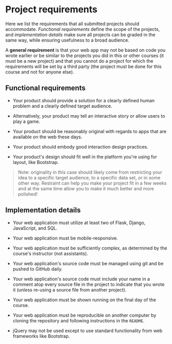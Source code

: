 # Project requirements

Here we list the requirements that all submitted projects should accommodate. *Functional requirements* define the scope of the projects, and *implementation details* make sure all projects can be graded in the same way, while ensuring usefulness to a broad audience.

A **general requirement** is that your web app may not be based on code you wrote earlier or be similar to the projects you did in this or other courses (it must be a new project) and that you cannot do a project for which the requirements will be set by a third party (the project must be done for this course and not for anyone else).

## Functional requirements

- Your product should provide a solution for a clearly defined human problem and a clearly defined target audience.

- Alternatively, your product may tell an interactive story or allow users to play a game.

- Your product should be reasonably original with regards to apps that are available on the web these days.

- Your product should embody good interaction design practices.

- Your product's design should fit well in the platform you're using for layout, like Bootstrap.

> Note: originality in this case should likely come from restricting your idea to a specific target audience, to a specific data set, or in some other way. Restraint can help you make your project fit in a few weeks and at the same time allow you to make it much better and more polished!

## Implementation details

- Your web application must utilize at least two of Flask, Django, JavaScript, and SQL.

- Your web application must be mobile-responsive.

- Your web application must be sufficiently complex, as determined by the course's instructor (not assistants).

- Your web application's source code must be managed using git and be pushed to GitHub daily.

- Your web application's source code must include your name in a comment atop every source file in the project to indicate that you wrote it (unless re-using a source file from another project).

- Your web application must be shown running on the final day of the course.

- Your web application must be reproducible on another computer by cloning the repository and following instructions in the `README`.

- jQuery may not be used except to use standard functionality from web frameworks like Bootstrap.
